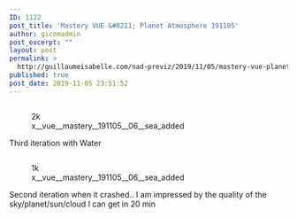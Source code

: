 ```yaml
---
ID: 1122
post_title: 'Mastery VUE &#8211; Planet Atmosphere 191105'
author: gicomadmin
post_excerpt: ""
layout: post
permalink: >
  http://guillaumeisabelle.com/nad-previz/2019/11/05/mastery-vue-planet-atmosphere-191105/
published: true
post_date: 2019-11-05 23:51:52
---
```

<!-- wp:image {"id":1130} --><figure class="wp-block-image">

<img src="http://guillaumeisabelle.com/nad-previz/wp-content/uploads/sites/19/2019/11/x__vue__mastery__191105__06__sea_added-1.jpg" alt="" class="wp-image-1130" /><figcaption>2k  
x\_\_vue\_\_mastery\_\_191105\_\_06__sea_added </figcaption></figure> <!-- /wp:image -->

<!-- wp:paragraph -->

Third iteration with Water

<!-- /wp:paragraph -->

<!-- wp:image {"id":1128} --><figure class="wp-block-image">

<img src="http://guillaumeisabelle.com/nad-previz/wp-content/uploads/sites/19/2019/11/x__vue__mastery__191105__06__sea_added-1024x576.jpg" alt="" class="wp-image-1128" /><figcaption>1k  
x\_\_vue\_\_mastery\_\_191105\_\_06__sea_added</figcaption></figure> <!-- /wp:image -->

<!-- wp:paragraph -->



<!-- /wp:paragraph -->

<!-- wp:paragraph -->

Second iteration when it crashed.. I am impressed by the quality of the sky/planet/sun/cloud I can get in 20 min

<!-- /wp:paragraph -->

<!-- wp:image {"id":1125} --><figure class="wp-block-image">

<img src="http://guillaumeisabelle.com/nad-previz/wp-content/uploads/sites/19/2019/11/image-10.png" alt="" class="wp-image-1125" /></figure> <!-- /wp:image -->

<!-- wp:image {"id":1123} --><figure class="wp-block-image">

<img src="http://guillaumeisabelle.com/nad-previz/wp-content/uploads/sites/19/2019/11/image-9.png" alt="" class="wp-image-1123" /></figure> <!-- /wp:image -->